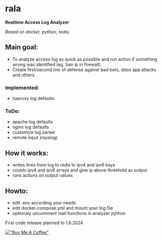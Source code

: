 # rala
**Realtime Access Log Analyzer**

*Based on docker, python, redis.*

## Main goal:
 * To analyze access log as quick as possible and run action if something wrong was identified (eg. ban ip in firewall).
 * Create first/second line of defense against bad bots, ddos ​​app attacks and others
   
### Implemented:
 * haproxy log defaults
   
### ToDo:
 * apache log defaults
 * nginx log defaults
 * customize log parser
 * remote input (rsyslog)

## How it works:
 * writes lines from log to redis to ipv4 and ipv6 keys
 * counts ipv4 and ipv6 arrays and give ip above threshold as output
 * runs actions on output values

## Howto:
 * edit .env according your needs
 * edit docker-compose.yml and mount your log file
 * optionaly uncomment mail functions in analyzer python
 
First code release planned to 1.6.2024


[!["Buy Me A Coffee"](https://www.buymeacoffee.com/assets/img/custom_images/orange_img.png)](https://www.buymeacoffee.com/miloszarsky)
